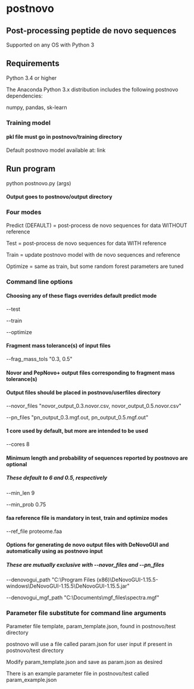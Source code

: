 # postnovo
## Post-processing peptide de novo sequences

Supported on any OS with Python 3

## Requirements
Python 3.4 or higher

The Anaconda Python 3.x distribution includes the following postnovo dependencies:

numpy, pandas, sk-learn

### Training model
#### pkl file must go in postnovo/training directory
Default postnovo model available at:
link

## Run program
python postnovo.py (args)

#### Output goes to postnovo/output directory

### Four modes
Predict (DEFAULT) = post-process de novo sequences for data WITHOUT reference

Test = post-process de novo sequences for data WITH reference

Train = update postnovo model with de novo sequences and reference

Optimize = same as train, but some random forest parameters are tuned

### Command line options
#### Choosing any of these flags overrides default predict mode
--test

--train

--optimize
#### Fragment mass tolerance(s) of input files
--frag_mass_tols "0.3, 0.5"

#### Novor and PepNovo+ output files corresponding to fragment mass tolerance(s)
#### Output files should be placed in postnovo/userfiles directory

--novor_files "novor_output_0.3.novor.csv, novor_output_0.5.novor.csv"

--pn_files "pn_output_0.3.mgf.out, pn_output_0.5.mgf.out"
#### 1 core used by default, but more are intended to be used
--cores 8
#### Minimum length and probability of sequences reported by postnovo are optional
##### These default to 6 and 0.5, respectively
--min_len 9

--min_prob 0.75
#### faa reference file is mandatory in test, train and optimize modes
--ref_file proteome.faa
#### Options for generating de novo output files with DeNovoGUI and automatically using as postnovo input
##### These are mutually exclusive with --novor_files and --pn_files
--denovogui_path "C:\Program Files (x86)\DeNovoGUI-1.15.5-windows\DeNovoGUI-1.15.5\DeNovoGUI-1.15.5.jar"

--denovogui_mgf_path "C:\Documents\mgf_files\spectra.mgf"

### Parameter file substitute for command line arguments

Parameter file template, param_template.json, found in postnovo/test directory

postnovo will use a file called param.json for user input if present in postnovo/test directory

Modify param_template.json and save as param.json as desired

There is an example parameter file in postnovo/test called param_example.json
